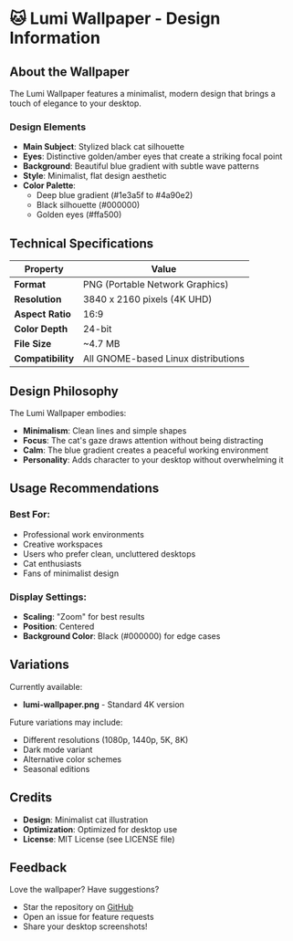 # 🐱 Lumi Wallpaper - Design Information

## About the Wallpaper

The Lumi Wallpaper features a minimalist, modern design that brings a touch of elegance to your desktop.

### Design Elements

- **Main Subject**: Stylized black cat silhouette
- **Eyes**: Distinctive golden/amber eyes that create a striking focal point
- **Background**: Beautiful blue gradient with subtle wave patterns
- **Style**: Minimalist, flat design aesthetic
- **Color Palette**: 
  - Deep blue gradient (#1e3a5f to #4a90e2)
  - Black silhouette (#000000)
  - Golden eyes (#ffa500)

## Technical Specifications

| Property | Value |
|----------|-------|
| **Format** | PNG (Portable Network Graphics) |
| **Resolution** | 3840 x 2160 pixels (4K UHD) |
| **Aspect Ratio** | 16:9 |
| **Color Depth** | 24-bit |
| **File Size** | ~4.7 MB |
| **Compatibility** | All GNOME-based Linux distributions |

## Design Philosophy

The Lumi Wallpaper embodies:

- **Minimalism**: Clean lines and simple shapes
- **Focus**: The cat's gaze draws attention without being distracting
- **Calm**: The blue gradient creates a peaceful working environment
- **Personality**: Adds character to your desktop without overwhelming it

## Usage Recommendations

### Best For:
- Professional work environments
- Creative workspaces
- Users who prefer clean, uncluttered desktops
- Cat enthusiasts
- Fans of minimalist design

### Display Settings:
- **Scaling**: "Zoom" for best results
- **Position**: Centered
- **Background Color**: Black (#000000) for edge cases

## Variations

Currently available:
- **lumi-wallpaper.png** - Standard 4K version

Future variations may include:
- Different resolutions (1080p, 1440p, 5K, 8K)
- Dark mode variant
- Alternative color schemes
- Seasonal editions

## Credits

- **Design**: Minimalist cat illustration
- **Optimization**: Optimized for desktop use
- **License**: MIT License (see LICENSE file)

## Feedback

Love the wallpaper? Have suggestions? 
- Star the repository on [GitHub](https://github.com/ruppdi75/Lumi_Wallpaper)
- Open an issue for feature requests
- Share your desktop screenshots!
